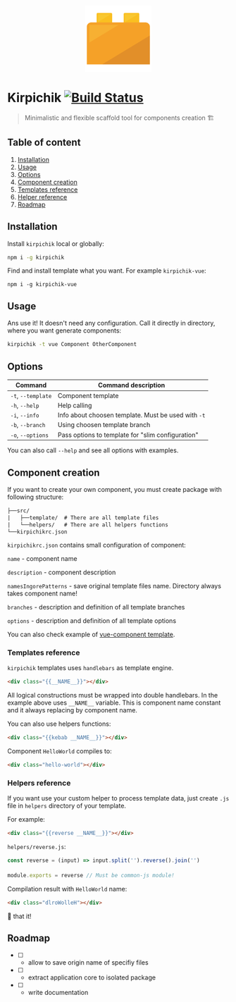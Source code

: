<p align="center">
  <a href="https://github.com/kirpichikjs/kirpichik" target="_blank">
    <img width="150"src="https://github.com/kirpichikjs/kirpichik/blob/master/logo.png?raw=true" />
  </a>
</p>

# Kirpichik [![Build Status](https://travis-ci.org/kirpichikjs/kirpichik.svg?branch=master)](https://travis-ci.org/kirpichikjs/kirpichik)

> Minimalistic and flexible scaffold tool for components creation :building_construction:

## Table of content

1. [Installation](#installation)
2. [Usage](#usage)
3. [Options](#options)
5. [Component creation](#component-creation)
6. [Templates reference](#templates-reference)
7. [Helper reference](#helper-reference)
8. [Roadmap](#roadmap)

## Installation

Install `kirpichik` local or globally:

```bash
npm i -g kirpichik
```

Find and install template what you want. For example `kirpichik-vue`:

```
npm i -g kirpichik-vue
```

## Usage

Ans use it! It doesn't need any configuration. Call it directly in directory,
where you want generate components:

```bash
kirpichik -t vue Component OtherComponent
```

## Options

| Command           | Command description                                        |
|-------------------|------------------------------------------------------------|
|`-t`, `--template` | Component template                                         |
|`-h`, `--help`     | Help calling                                               |
|`-i`, `--info`     | Info about choosen template. Must be used with `-t`        |
|`-b`, `--branch`   | Using choosen template branch                              |
|`-o`, `--options`  | Pass options to template for "slim configuration"          |

You can also call `--help` and see all options with examples.

## Component creation

If you want to create your own component, you must create package with following
structure:

```
├──src/
|   ├──template/  # There are all template files
|   └──helpers/   # There are all helpers functions
└──kirpichikrc.json
```

`kirpichikrc.json` contains small configuration of component:

`name` - component name

`description` - component description

`namesIngorePatterns` - save original template files name. Directory always takes component name!

`branches` - description and definition of all template branches

`options` - description and definition of all template options

You can also check example of [vue-component template](https://github.com/kirpichikjs/kirpichik-vue).

### Templates reference

`kirpichik` templates uses `handlebars` as template engine.

```html
<div class="{{__NAME__}}"></div>
```

All logical constructions must be wrapped into double handlebars. In the
example above uses `__NAME__` variable. This is component name constant and it
always replacing by component name.

You can also use helpers functions:

```html
<div class="{{kebab __NAME__}}"></div>
```

Component `HelloWorld` compiles to:

```html
<div class="hello-world"></div>
```

### Helpers reference

If you want use your custom helper to process template data, just create `.js`
file in `helpers` directory of your template.

For example:

```html
<div class="{{reverse __NAME__}}"></div>
```

`helpers/reverse.js`:

```js
const reverse = (input) => input.split('').reverse().join('')

module.exports = reverse // Must be common-js module!
```

Compilation result with `HelloWorld` name:

```html
<div class="dlroWolleH"></div>
```

:tada: that it!

## Roadmap

- [ ] - allow to save origin name of specifiy files
- [ ] - extract application core to isolated package
- [ ] - write documentation
